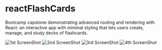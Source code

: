 # reactFlashCards

Bootcamp capstone demonstrating advanced routing and rendering with React: an interactive app with minimal styling that lets users create, manage, and study decks of flashcards.

![1st ScreenShot](https://imgur.com/2ivQmGQ "Landing Page")
![2nd ScreenShot](https://imgur.com/uCvfMmK "Create Deck")
![3rd ScreenShot](https://imgur.com/9let7MA "Render Decks")
![4th ScreenShot](https://imgur.com/M92v9Cg "Render All Decks")
